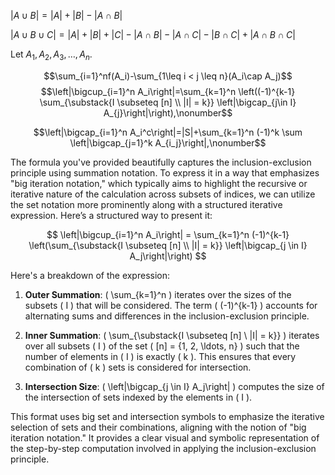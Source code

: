 


$|A \cup B|=|A|+|B|-|A \cap B|$

$|A \cup B \cup C|=|A|+|B|+|C|-|A \cap B|- |A\cap C|- |B \cap C|+ |A \cap B \cap C|$

Let $A_1, A_2, A_3, \dots, A_n$.

$$\sum_{i=1}^nf(A_i)-\sum_{1\leq i < j \leq n}(A_i\cap A_j)$$
$$\left|\bigcup_{i=1}^n A_i\right|=\sum_{k=1}^n \left((-1)^{k-1} \sum_{\substack{I \subseteq [n] \\ |I| = k}} \left|\bigcap_{j\in I} A_{j}\right|\right),\nonumber$$


$$\left|\bigcap_{i=1}^n A_i^c\right|=|S|+\sum_{k=1}^n (-1)^k \sum \left|\bigcap_{j=1}^k A_{i_j}\right|,\nonumber$$


The formula you've provided beautifully captures the inclusion-exclusion principle using summation notation. To express it in a way that emphasizes "big iteration notation," which typically aims to highlight the recursive or iterative nature of the calculation across subsets of indices, we can utilize the set notation more prominently along with a structured iterative expression. Here’s a structured way to present it:

$$
\left|\bigcup_{i=1}^n A_i\right| = \sum_{k=1}^n (-1)^{k-1} \left(\sum_{\substack{I \subseteq [n] \\ |I| = k}} \left|\bigcap_{j \in I} A_j\right|\right)
$$

Here's a breakdown of the expression:

1. **Outer Summation**: \( \sum_{k=1}^n \) iterates over the sizes of the subsets \( I \) that will be considered. The term \( (-1)^{k-1} \) accounts for alternating sums and differences in the inclusion-exclusion principle.

2. **Inner Summation**: \( \sum_{\substack{I \subseteq [n] \\ |I| = k}} \) iterates over all subsets \( I \) of the set \( [n] = \{1, 2, \ldots, n\} \) such that the number of elements in \( I \) is exactly \( k \). This ensures that every combination of \( k \) sets is considered for intersection.

3. **Intersection Size**: \( \left|\bigcap_{j \in I} A_j\right| \) computes the size of the intersection of sets indexed by the elements in \( I \).

This format uses big set and intersection symbols to emphasize the iterative selection of sets and their combinations, aligning with the notion of "big iteration notation." It provides a clear visual and symbolic representation of the step-by-step computation involved in applying the inclusion-exclusion principle.
